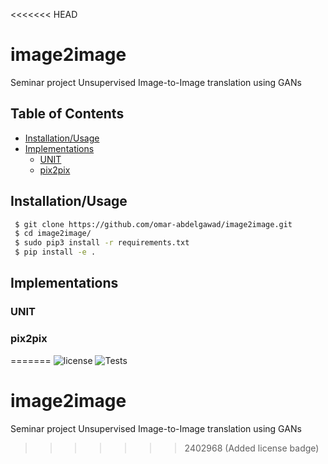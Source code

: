 <<<<<<< HEAD
# image2image
Seminar project Unsupervised Image-to-Image translation using GANs


## Table of Contents

* [Installation/Usage](#installationusage)
* [Implementations](#implementations)
  + [UNIT](#unit)
  + [pix2pix](#pix2pix)

## Installation/Usage
```bash
 $ git clone https://github.com/omar-abdelgawad/image2image.git
 $ cd image2image/
 $ sudo pip3 install -r requirements.txt
 $ pip install -e .
``` 
## Implementations

### UNIT
### pix2pix
=======
![license](https://img.shields.io/badge/license-MIT-blue)
![Tests](https://github.com/omar-abdelgawad/image2image/actions/workflows/tests.yml/badge.svg)
# image2image
Seminar project Unsupervised Image-to-Image translation using GANs
>>>>>>> 2402968 (Added license badge)
